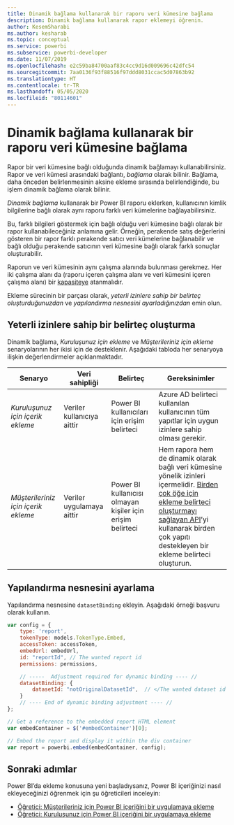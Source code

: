 ```yaml
---
title: Dinamik bağlama kullanarak bir raporu veri kümesine bağlama
description: Dinamik bağlama kullanarak rapor eklemeyi öğrenin.
author: KesemSharabi
ms.author: kesharab
ms.topic: conceptual
ms.service: powerbi
ms.subservice: powerbi-developer
ms.date: 11/07/2019
ms.openlocfilehash: e2c59ba84700aaf83c4cc9d16d009696c42dfc54
ms.sourcegitcommit: 7aa0136f93f88516f97ddd8031ccac5d07863b92
ms.translationtype: HT
ms.contentlocale: tr-TR
ms.lasthandoff: 05/05/2020
ms.locfileid: "80114601"
---
```

# <a name="connect-a-report-to-a-dataset-using-dynamic-binding"></a>Dinamik bağlama kullanarak bir raporu veri kümesine bağlama 

Rapor bir veri kümesine bağlı olduğunda dinamik bağlamayı kullanabilirsiniz. Rapor ve veri kümesi arasındaki bağlantı, *bağlama* olarak bilinir. Bağlama, daha önceden belirlenmesinin aksine ekleme sırasında belirlendiğinde, bu işlem dinamik bağlama olarak bilinir.

*Dinamik bağlama* kullanarak bir Power BI raporu eklerken, kullanıcının kimlik bilgilerine bağlı olarak aynı raporu farklı veri kümelerine bağlayabilirsiniz.

Bu, farklı bilgileri göstermek için bağlı olduğu veri kümesine bağlı olarak bir rapor kullanabileceğiniz anlamına gelir. Örneğin, perakende satış değerlerini gösteren bir rapor farklı perakende satıcı veri kümelerine bağlanabilir ve bağlı olduğu perakende satıcının veri kümesine bağlı olarak farklı sonuçlar oluşturabilir.

Raporun ve veri kümesinin aynı çalışma alanında bulunması gerekmez. Her iki çalışma alanı da (raporu içeren çalışma alanı ve veri kümesini içeren çalışma alanı) bir [kapasiteye](azure-pbie-create-capacity.md) atanmalıdır.

Ekleme sürecinin bir parçası olarak, *yeterli izinlere sahip bir belirteç oluşturduğunuzdan* ve *yapılandırma nesnesini ayarladığınızdan* emin olun.

## <a name="generating-a-token-with-sufficient-permissions"></a>Yeterli izinlere sahip bir belirteç oluşturma

Dinamik bağlama, *Kuruluşunuz için ekleme* ve *Müşterileriniz için ekleme* senaryolarının her ikisi için de desteklenir. Aşağıdaki tabloda her senaryoya ilişkin değerlendirmeler açıklanmaktadır.

|Senaryo  |Veri sahipliği  |Belirteç  |Gereksinimler  |
|---------|---------|---------|---------|
|*Kuruluşunuz için içerik ekleme*    |Veriler kullanıcıya aittir         |Power BI kullanıcıları için erişim belirteci         |Azure AD belirteci kullanılan kullanıcının tüm yapıtlar için uygun izinlere sahip olması gerekir.         |
|*Müşterileriniz için içerik ekleme*     |Veriler uygulamaya aittir         |Power BI kullanıcısı olmayan kişiler için erişim belirteci         |Hem rapora hem de dinamik olarak bağlı veri kümesine yönelik izinleri içermelidir. [Birden çok öğe için ekleme belirteci oluşturmayı sağlayan API](embed-sample-for-customers.md#multiEmbedToken)’yi kullanarak birden çok yapıtı destekleyen bir ekleme belirteci oluşturun.         |

## <a name="adjusting-the-config-object"></a>Yapılandırma nesnesini ayarlama
Yapılandırma nesnesine `datasetBinding` ekleyin. Aşağıdaki örneği başvuru olarak kullanın.

```javascript
var config = {
    type: 'report',
    tokenType: models.TokenType.Embed,
    accessToken: accessToken,
    embedUrl: embedUrl,
    id: "reportId", // The wanted report id
    permissions: permissions,

    // -----  Adjustment required for dynamic binding ---- //
    datasetBinding: {
        datasetId: "notOriginalDatasetId",  // </The wanted dataset id
    }
    // ---- End of dynamic binding adjustment ---- //
};

// Get a reference to the embedded report HTML element
var embedContainer = $('#embedContainer')[0];

// Embed the report and display it within the div container
var report = powerbi.embed(embedContainer, config);
```

## <a name="next-steps"></a>Sonraki adımlar

Power BI’da ekleme konusuna yeni başladıysanız, Power BI içeriğinizi nasıl ekleyeceğinizi öğrenmek için şu öğreticileri inceleyin:
* [Öğretici: Müşterileriniz için Power BI içeriğini bir uygulamaya ekleme](embed-sample-for-customers.md)
* [Öğretici: Kuruluşunuz için Power BI içeriğini bir uygulamaya ekleme](embed-sample-for-your-organization.md)